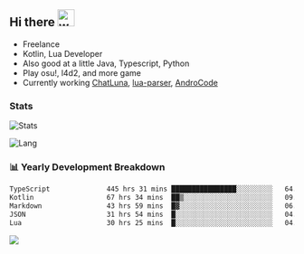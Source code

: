 ## Hi there <img alt="wave" src="https://raw.githubusercontent.com/MartinHeinz/MartinHeinz/master/wave.gif" width="30px">

- Freelance
- Kotlin, Lua Developer
- Also good at a little Java, Typescript, Python
- Play osu!, l4d2, and more game
- Currently working [ChatLuna](https://github.com/ChatLunaLab), [lua-parser](https://github.com/dingyi222666/lua-parser), [AndroCode](https://github.com/dingyi222666/AndroCode)

### Stats

![Stats](https://github-readme-stats.vercel.app/api?username=dingyi222666&show_icons=true&icon_color=47A69E&title_color=47A69E&count_private=true)    

![Lang](https://github-readme-stats.vercel.app/api/top-langs/?username=dingyi222666&layout=compact&title_color=47A69E&hide=html,css,c,c%2B%2B)   

### 📊 Yearly Development Breakdown

<!--START_SECTION:waka-->

```txt
TypeScript              445 hrs 31 mins ████████████████░░░░░░░░░   64.57 %
Kotlin                  67 hrs 34 mins  ██▒░░░░░░░░░░░░░░░░░░░░░░   09.79 %
Markdown                43 hrs 59 mins  █▓░░░░░░░░░░░░░░░░░░░░░░░   06.38 %
JSON                    31 hrs 54 mins  █░░░░░░░░░░░░░░░░░░░░░░░░   04.63 %
Lua                     30 hrs 25 mins  █░░░░░░░░░░░░░░░░░░░░░░░░   04.41 %
```

<!--END_SECTION:waka-->

![](https://komarev.com/ghpvc/?username=dingyi222666)  
